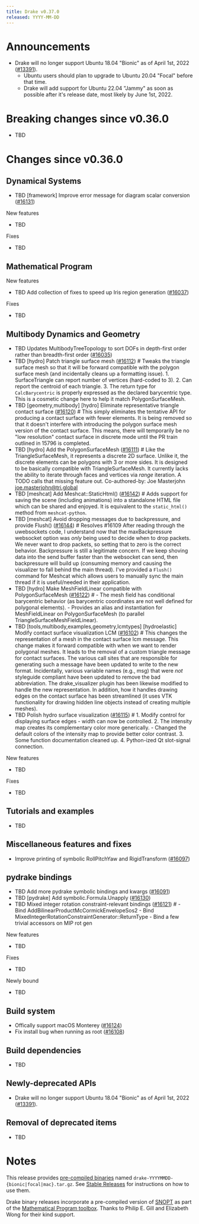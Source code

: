 ```yaml
---
title: Drake v0.37.0
released: YYYY-MM-DD
---
```


# Announcements

* Drake will no longer support Ubuntu 18.04 "Bionic" as of April 1st, 2022
  ([#13391][_#13391]).
  * Ubuntu users should plan to upgrade to Ubuntu 20.04 "Focal" before that
    time.
  * Drake will add support for Ubuntu 22.04 "Jammy" as soon as possible
    after it's release date, most likely by June 1st, 2022.

# Breaking changes since v0.36.0

* TBD

# Changes since v0.36.0

## Dynamical Systems

<!-- <relnotes for systems go here> -->

* TBD [framework] Improve error message for diagram scalar conversion ([#16131][_#16131])

New features

* TBD

Fixes

* TBD

## Mathematical Program

<!-- <relnotes for solvers go here> -->

New features

* TBD Add collection of fixes to speed up Iris region generation ([#16037][_#16037])

Fixes

* TBD

## Multibody Dynamics and Geometry

<!-- <relnotes for geometry,multibody go here> -->

* TBD Updates MultibodyTreeTopology to sort DOFs in depth-first order rather than breadth-first order ([#16035][_#16035])
* TBD [hydro] Patch triangle surface mesh ([#16112][_#16112])  # Tweaks the triangle surface mesh so that it will be forward compatible with the polygon surface mesh (and incidentally cleans up a formatting issue). 1. SurfaceTriangle can report number of vertices (hard-coded to 3). 2. Can report the centroid of each triangle. 3. The return type for `CalcBarycentric` is properly expressed as the declared barycentric type. This is a cosmetic change here to help it match PolygonSurfaceMesh.
* TBD [geometry,multibody] [hydro] Eliminate representative triangle contact surface ([#16120][_#16120])  # This simply eliminates the tentative API for producing a contact surface with fewer elements. It is being removed so that it doesn't interfere with introducing the polygon surface mesh version of the contact surface. This means, there will temporarily be no "low resolution" contact surface in discrete mode until the PR train outlined in 15796 is completed.
* TBD [hydro] Add the PolygonSurfaceMesh ([#16111][_#16111])  # Like the TriangleSurfaceMesh, it represents a discrete 2D surface. Unlike it, the discrete elements can be polygons with 3 or more sides. It is designed to be basically compatible with TriangleSurfaceMesh. It currently lacks the ability to iterate through faces and vertices via *range* iteration. A TODO calls that missing feature out. Co-authored-by: Joe Masterjohn <joe.masterjohn@tri.global>
* TBD [meshcat] Add Meshcat::StaticHtml() ([#16142][_#16142])  # Adds support for saving the scene (including animations) into a standalone HTML file which can be shared and enjoyed.  It is equivalent to the `static_html()` method from `meshcat-python`.
* TBD [meshcat] Avoid dropping messages due to backpressure, and provide Flush() ([#16144][_#16144])  # Resolves #16109 After reading through the uwebsockets code, I understand now that the maxBackpressure websocket option was *only* being used to decide when to drop packets.  We never want to drop packets, so setting that to zero is the correct behavior. Backpressure is still a legitimate concern.  If we keep shoving data into the send buffer faster than the websocket can send, then backpressure will build up (consuming memory and causing the visualizer to fall behind the main thread).  I've provided a `Flush()` command for Meshcat which allows users to manually sync the main thread if it is useful/needed in their application.
* TBD [hydro] Make MeshFieldLinear compatible with PolygonSurfaceMesh ([#16122][_#16122])  # - The mesh field has conditional barycentric behavior (as barycentric coordinates are not well defined for polygonal elements). - Provides an alias and instantiation for MeshFieldLinear on PolygonSurfaceMesh (to parallel TriangleSurfaceMeshFieldLinear).
* TBD [tools,multibody,examples,geometry,lcmtypes] [hydroelastic] Modify contact surface visualization LCM ([#16102][_#16102])  # This changes the representation of a mesh in the contact surface lcm message. This change makes it forward compatible with when we want to render polygonal meshes. It leads to the removal of a custom triangle message for contact surfaces. The various call sites that are responsible for generating such a message have been updated to write to the new format. Incidentally, various variable names (e.g., msg) that were *not* styleguide compliant have been updated to remove the bad abbreviation. The drake_visualizer plugin has been likewise modified to handle the new representation. In addition, how it handles drawing edges on the contact surface has been streamlined (it uses VTK functionality for drawing hidden line objects instead of creating multiple meshes).
* TBD Polish hydro surface visualization ([#16115][_#16115])  # 1. Modify control for displaying surface edges - width can now be controlled. 2. The intensity map creates its complementary color more generically. - Changed the default colors of the intensity map to provide better color contrast. 3. Some function documentation cleaned up. 4. Python-ized Qt slot-signal connection.

New features

* TBD

Fixes

* TBD

## Tutorials and examples

<!-- <relnotes for examples,tutorials go here> -->

* TBD

## Miscellaneous features and fixes

<!-- <relnotes for common,math,lcm,lcmtypes,manipulation,perception go here> -->

* Improve printing of symbolic RollPitchYaw and RigidTransform ([#16097][_#16097])

## pydrake bindings

<!-- <relnotes for bindings go here> -->

* TBD Add more pydrake symbolic bindings and kwargs ([#16091][_#16091])
* TBD [pydrake] Add symbolic.Formula.Unapply ([#16130][_#16130])
* TBD Mixed integer rotation constraint-relevant bindings ([#16121][_#16121])  # - Bind AddBilinearProductMcCormickEnvelopeSos2 - Bind MixedIntegerRotationConstraintGenerator::ReturnType - Bind a few trivial accessors on MIP rot gen

New features

* TBD

Fixes

* TBD

Newly bound

* TBD

## Build system

<!-- <relnotes for cmake,doc,setup,third_party,tools go here> -->

* Offically support macOS Monterey ([#16124][_#16124])
* Fix install bug when running as root ([#16108][_#16108])

## Build dependencies

<!-- Manually relocate any "Upgrade foo_external to latest" lines to here, -->
<!-- and then sort them alphabetically. -->

* TBD

## Newly-deprecated APIs

* Drake will no longer support Ubuntu 18.04 "Bionic" as of April 1st, 2022 ([#13391][_#13391]).

## Removal of deprecated items

* TBD

# Notes


This release provides [pre-compiled binaries](https://github.com/RobotLocomotion/drake/releases/tag/v0.37.0) named
``drake-YYYYMMDD-{bionic|focal|mac}.tar.gz``. See [Stable Releases](/from_binary.html#stable-releases) for instructions on how to use them.

Drake binary releases incorporate a pre-compiled version of [SNOPT](https://ccom.ucsd.edu/~optimizers/solvers/snopt/) as part of the
[Mathematical Program toolbox](https://drake.mit.edu/doxygen_cxx/group__solvers.html). Thanks to
Philip E. Gill and Elizabeth Wong for their kind support.

<!-- <begin issue links> -->
[_#13391]: https://github.com/RobotLocomotion/drake/pull/13391
[_#16035]: https://github.com/RobotLocomotion/drake/pull/16035
[_#16037]: https://github.com/RobotLocomotion/drake/pull/16037
[_#16091]: https://github.com/RobotLocomotion/drake/pull/16091
[_#16097]: https://github.com/RobotLocomotion/drake/pull/16097
[_#16102]: https://github.com/RobotLocomotion/drake/pull/16102
[_#16108]: https://github.com/RobotLocomotion/drake/pull/16108
[_#16111]: https://github.com/RobotLocomotion/drake/pull/16111
[_#16112]: https://github.com/RobotLocomotion/drake/pull/16112
[_#16115]: https://github.com/RobotLocomotion/drake/pull/16115
[_#16120]: https://github.com/RobotLocomotion/drake/pull/16120
[_#16121]: https://github.com/RobotLocomotion/drake/pull/16121
[_#16122]: https://github.com/RobotLocomotion/drake/pull/16122
[_#16124]: https://github.com/RobotLocomotion/drake/pull/16124
[_#16130]: https://github.com/RobotLocomotion/drake/pull/16130
[_#16131]: https://github.com/RobotLocomotion/drake/pull/16131
[_#16142]: https://github.com/RobotLocomotion/drake/pull/16142
[_#16144]: https://github.com/RobotLocomotion/drake/pull/16144
<!-- <end issue links> -->

<!--
  Current oldest_commit ab9b236d0dba0d87ddd25fc3c1ede143024a8c55 (exclusive).
  Current newest_commit 00917c5540f3fbe21741f20785ea05b5f897ebb6 (inclusive).
-->
